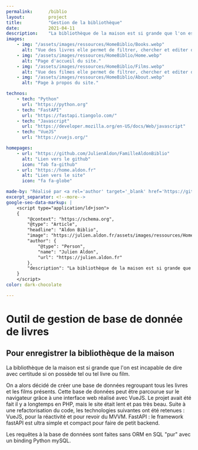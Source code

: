 ```yaml
---
permalink:      /biblio
layout:         project
title:          "Gestion de la bibliothèque"
date:           2021-04-11
description:    "La bibliothèque de la maison est si grande que l'on est incapable de dire avec certitude si on possède tel ou tel livre ou film. On a alors décidé de créer une base de données regroupant tous les livres et les films présents. Cette base de données peut être parcourue sur le navigateur grâce à une interface web réalisée avec VueJS."
images:
    - img: "/assets/images/ressources/HomeBiblio/Books.webp"
      alt: "Vue des livres elle permet de filtrer, chercher et editer des entrées de livres dans la base de donnée."
    - img: "/assets/images/ressources/HomeBiblio/Home.webp"
      alt: "Page d'accueil du site."
    - img: "/assets/images/ressources/HomeBiblio/Films.webp"
      alt: "Vue des filmes elle permet de filtrer, chercher et editer des entrées de films dans la base de donnée."
    - img: "/assets/images/ressources/HomeBiblio/About.webp"
      alt: "Page à propos du site."

technos:
    - tech: "Python"
      url: "https://python.org"
    - tech: "FastAPI"
      url: "https://fastapi.tiangolo.com/"
    - tech: "Javascript"
      url: "https://developer.mozilla.org/en-US/docs/Web/javascript"
    - tech: "VueJS"
      url: "https://vuejs.org/"

homepages:
    - url: "https://github.com/JulienAldon/FamilleAldonBiblio"
      alt: "Lien vers le github"
      icon: "fab fa-github"
    - url: "https://home.aldon.fr"
      alt: "Lien vers le site"
      icon: "fa fa-globe"

made-by: "Réalisé par <a rel='author' target='_blank' href='https://github.com/JulienAldon'>Julien Aldon</a>"
excerpt_separator: <!--more-->
google-seo-data-markup: |
    <script type="application/ld+json">
    {
        "@context": "https://schema.org",
        "@type": "Article",
        "headline": "Aldon Biblio",
        "image": "https://julien.aldon.fr/assets/images/ressources/HomeBiblio/Books.webp",
        "author": {
            "@type": "Person",
            "name": "Julien Aldon",
            "url": "https://julien.aldon.fr"
        },
        "description": "La bibliothèque de la maison est si grande que l'on est incapable de dire avec certitude si on possède tel ou tel livre ou film. On a alors décidé de créer une base de données regroupant tous les livres et les films présents. Cette base de données peut être parcourue sur le navigateur grâce à une interface web réalisée avec VueJS."
    }
    </script>
color: dark-chocolate

---
```

# Outil de gestion de base de donnée de livres
## Pour enregistrer la bibliothèque de la maison
La bibliothèque de la maison est si grande que l'on est incapable de dire avec certitude si on possède tel ou tel livre ou film.
<!--more-->
On a alors décidé de créer une base de données regroupant tous les livres et les films présents. Cette base de données peut être parcourue sur le navigateur grâce à une interface web réalisé avec VueJS.
Le projet avait été fait il y a longtemps en PHP, mais le site était lent et pas très beau. Suite à une refactorisation du code, les technologies suivantes ont été retenues : VueJS, pour la réactivité et pour revoir du MVVM. FastAPI : le framework fastAPI est ultra simple et compact pour faire de petit backend.

Les requêtes à la base de données sont faites sans ORM en SQL "pur" avec un binding Python mySQL.